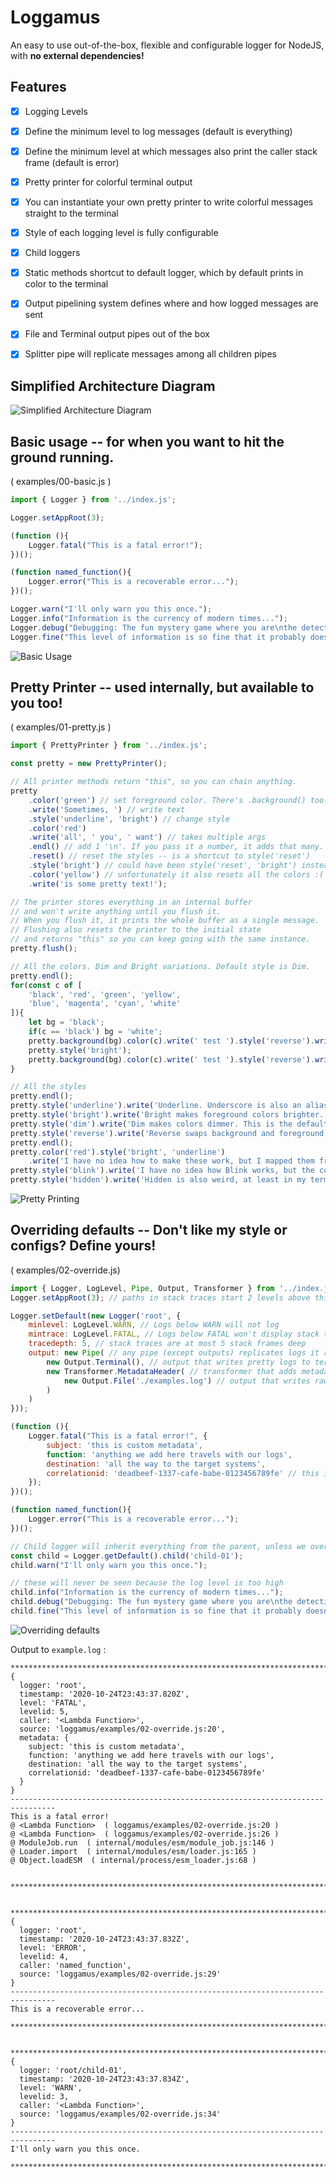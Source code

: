 # Loggamus
An easy to use out-of-the-box, flexible and configurable logger for NodeJS, with **no external dependencies!**


## Features
- [x] Logging Levels
- [x] Define the minimum level to log messages (default is everything)
- [x] Define the minimum level at which messages also print the caller stack frame (default is error)
- [x] Pretty printer for colorful terminal output
- [x] You can instantiate your own pretty printer to write colorful messages straight to the terminal
- [x] Style of each logging level is fully configurable
- [x] Child loggers
- [x] Static methods shortcut to default logger, which by default prints in color to the terminal
- [x] Output pipelining system defines where and how logged messages are sent
- [x] File and Terminal output pipes out of the box
- [x] Splitter pipe will replicate messages among all children pipes


## Simplified Architecture Diagram
![Simplified Architecture Diagram](https://raw.githubusercontent.com/LordFokas/Loggamus/main/docs/architecture.png)


## Basic usage  --  for when you want to hit the ground running.
( examples/00-basic.js )
```js
import { Logger } from '../index.js';

Logger.setAppRoot(3);

(function (){
	Logger.fatal("This is a fatal error!");
})();

(function named_function(){
	Logger.error("This is a recoverable error...");
})();

Logger.warn("I'll only warn you this once.");
Logger.info("Information is the currency of modern times...");
Logger.debug("Debugging: The fun mystery game where you are\nthe detective, the victim, and the murderer!!");
Logger.fine("This level of information is so fine that it probably doesn't matter.");
```
![Basic Usage](https://i.imgur.com/zyT2mTg.png)


## Pretty Printer  --  used internally, but available to you too!
( examples/01-pretty.js )
```js
import { PrettyPrinter } from '../index.js';

const pretty = new PrettyPrinter();

// All printer methods return "this", so you can chain anything.
pretty
	.color('green') // set foreground color. There's .background() too.
	.write('Sometimes, ') // write text
	.style('underline', 'bright') // change style
	.color('red')
	.write('all', ' you', ' want') // takes multiple args
	.endl() // add 1 '\n'. If you pass it a number, it adds that many.
	.reset() // reset the styles -- is a shortcut to style('reset')
	.style('bright') // could have been style('reset', 'bright') instead
	.color('yellow') // unfortunately it also resets all the colors :(
	.write('is some pretty text!');

// The printer stores everything in an internal buffer
// and won't write anything until you flush it.
// When you flush it, it prints the whole buffer as a single message.
// Flushing also resets the printer to the initial state
// and returns "this" so you can keep going with the same instance.
pretty.flush();

// All the colors. Dim and Bright variations. Default style is Dim.
pretty.endl();
for(const c of [
	'black', 'red', 'green', 'yellow',
	'blue', 'magenta', 'cyan', 'white'
]){
	let bg = 'black';
	if(c == 'black') bg = 'white';
	pretty.background(bg).color(c).write(' test ').style('reverse').write(' test ').flush();
	pretty.style('bright');
	pretty.background(bg).color(c).write(' test ').style('reverse').write(' test ').flush();
}

// All the styles
pretty.endl();
pretty.style('underline').write('Underline. Underscore is also an alias.').flush();
pretty.style('bright').write('Bright makes foreground colors brighter. Duh.').flush();
pretty.style('dim').write('Dim makes colors dimmer. This is the default console style.').flush();
pretty.style('reverse').write('Reverse swaps background and foreground colors.').flush();
pretty.endl();
pretty.color('red').style('bright', 'underline')
	.write('I have no idea how to make these work, but I mapped them from the VT100 spec anyways:').flush();
pretty.style('blink').write('I have no idea how Blink works, but the control char is mapped. Good luck.').flush();
pretty.style('hidden').write('Hidden is also weird, at least in my terminal. But here you go.').flush();
```
![Pretty Printing](https://i.imgur.com/YwPvdnE.png)


## Overriding defaults  --  Don't like my style or configs? Define yours!
( examples/02-override.js)
```js
import { Logger, LogLevel, Pipe, Output, Transformer } from '../index.js';
Logger.setAppRoot(3); // paths in stack traces start 2 levels above this file

Logger.setDefault(new Logger('root', {
	minlevel: LogLevel.WARN, // Logs below WARN will not log
	mintrace: LogLevel.FATAL, // Logs below FATAL won't display stack traces
	tracedepth: 5, // stack traces are at most 5 stack frames deep
	output: new Pipe( // any pipe (except outputs) replicates logs it receives between its children
		new Output.Terminal(), // output that writes pretty logs to terminal
		new Transformer.MetadataHeader( // transformer that adds metadata to the log message
			new Output.File('./examples.log') // output that writes raw logs to disk
		)
	)
}));

(function (){
	Logger.fatal("This is a fatal error!", {
		subject: 'this is custom metadata',
		function: 'anything we add here travels with our logs',
		destination: 'all the way to the target systems',
		correlationid: 'deadbeef-1337-cafe-babe-0123456789fe' // this is a valid UUID :)
	});
})();

(function named_function(){
	Logger.error("This is a recoverable error...");
})();

// Child logger will inherit everything from the parent, unless we override it.
const child = Logger.getDefault().child('child-01');
child.warn("I'll only warn you this once.");

// these will never be seen because the log level is too high
child.info("Information is the currency of modern times...");
child.debug("Debugging: The fun mystery game where you are\nthe detective, the victim, and the murderer!!");
child.fine("This level of information is so fine that it probably doesn't matter.");
```
![Overriding defaults](https://i.imgur.com/b9iyodz.png)

Output to `example.log` :
```
********************************************************************************
{
  logger: 'root',
  timestamp: '2020-10-24T23:43:37.820Z',
  level: 'FATAL',
  levelid: 5,
  caller: '<Lambda Function>',
  source: 'loggamus/examples/02-override.js:20',
  metadata: {
    subject: 'this is custom metadata',
    function: 'anything we add here travels with our logs',
    destination: 'all the way to the target systems',
    correlationid: 'deadbeef-1337-cafe-babe-0123456789fe'
  }
}
--------------------------------------------------------------------------------
This is a fatal error!
@ <Lambda Function>  ( loggamus/examples/02-override.js:20 )
@ <Lambda Function>  ( loggamus/examples/02-override.js:26 )
@ ModuleJob.run  ( internal/modules/esm/module_job.js:146 )
@ Loader.import  ( internal/modules/esm/loader.js:165 )
@ Object.loadESM  ( internal/process/esm_loader.js:68 )


********************************************************************************


********************************************************************************
{
  logger: 'root',
  timestamp: '2020-10-24T23:43:37.832Z',
  level: 'ERROR',
  levelid: 4,
  caller: 'named_function',
  source: 'loggamus/examples/02-override.js:29'
}
--------------------------------------------------------------------------------
This is a recoverable error...

********************************************************************************


********************************************************************************
{
  logger: 'root/child-01',
  timestamp: '2020-10-24T23:43:37.834Z',
  level: 'WARN',
  levelid: 3,
  caller: '<Lambda Function>',
  source: 'loggamus/examples/02-override.js:34'
}
--------------------------------------------------------------------------------
I'll only warn you this once.

********************************************************************************

```
